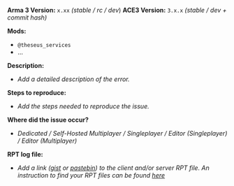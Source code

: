 **Arma 3 Version:** `x.xx` *(stable / rc / dev*)
**ACE3 Version:** `3.x.x` *(stable / dev + commit hash)*

**Mods:**
- `@theseus_services`
- ...

**Description:**
- *Add a detailed description of the error.*

**Steps to reproduce:**
- *Add the steps needed to reproduce the issue.*

**Where did the issue occur?**
- *Dedicated / Self-Hosted Multiplayer / Singleplayer / Editor (Singleplayer) / Editor (Multiplayer)*

**RPT log file:**
- *Add a link ([gist](https://gist.github.com) or [pastebin](http://pastebin.com)) to the client and/or server RPT file. An instruction to find your RPT files can be found [here](https://community.bistudio.com/wiki/Crash_Files#Arma_3)*
